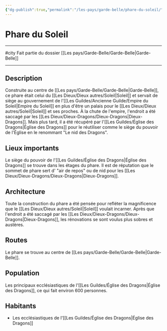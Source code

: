 ```yaml
---
{"dg-publish":true,"permalink":"/les-pays/garde-belle/phare-du-soleil/"}
---
```


# Phare du Soleil
---
#city 
Fait partie du dossier [[Les pays/Garde-Belle/Garde-Belle\|Garde-Belle]]

-------
## Description
Construite au centre de [[Les pays/Garde-Belle/Garde-Belle\|Garde-Belle]], ce phare était celui du [[Les Dieux/Dieux autres/Soleil\|Soleil]] et servait de siège au gouvernement de l'[[Les Guildes/Ancienne Guilde/Empire du Soleil\|Empire du Soleil]] en plus d'être un palais pour le [[Les Dieux/Dieux autres/Soleil\|Soleil]] et ses proches.
À la chute de l'empire, l'endroit a été saccagé par les [[Les Dieux/Dieux-Dragons/Dieux-Dragons\|Dieux-Dragons]]. Mais plus tard, il a été récupéré par l'[[Les Guildes/Église des Dragons\|Église des Dragons]] pour le réutiliser comme le siège du pouvoir de l'Église en le renommant "Le nid des Dragons".
## Lieux importants
Le siège du pouvoir de l'[[Les Guildes/Église des Dragons\|Église des Dragons]] se trouve dans les étages du phare.
Il est de réputation que le sommet de phare sert d' "air de repos" ou de nid pour les [[Les Dieux/Dieux-Dragons/Dieux-Dragons\|Dieux-Dragons]].
## Architecture
Toute la construction du phare a été pensée pour refléter la magnificence que le [[Les Dieux/Dieux autres/Soleil\|Soleil]] voulait incarner. Après que l'endroit a été saccagé par les [[Les Dieux/Dieux-Dragons/Dieux-Dragons\|Dieux-Dragons]], les rénovations se sont voulus plus sobres et austères.
## Routes
Le phare se trouve au centre de [[Les pays/Garde-Belle/Garde-Belle\|Garde-Belle]].
## Population
Les principaux ecclésiastiques de l'[[Les Guildes/Église des Dragons\|Église des Dragons]], ce qui fait environ 600 personnes.
## Habitants
- Les ecclésiastiques de l'[[Les Guildes/Église des Dragons\|Église des Dragons]]